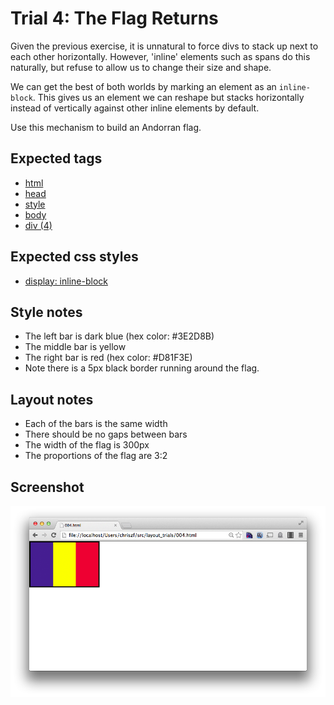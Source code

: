 Trial 4: The Flag Returns
=========================
Given the previous exercise, it is unnatural to force divs to stack up next to each other horizontally. However, 'inline' elements such as spans do this naturally, but refuse to allow us to change their size and shape. 

We can get the best of both worlds by marking an element as an `inline-block`. This gives us an element we can reshape but stacks horizontally instead of vertically against other inline elements by default.

Use this mechanism to build an Andorran flag.

Expected tags
-------------
* [html](https://developer.mozilla.org/en-US/docs/Web/HTML/Element/html)
* [head](https://developer.mozilla.org/en-US/docs/Web/HTML/Element/head)
* [style](https://developer.mozilla.org/en-US/docs/Web/HTML/Element/style)
* [body](https://developer.mozilla.org/en-US/docs/Web/HTML/Element/body)
* [div (4)](https://developer.mozilla.org/en-US/docs/Web/HTML/Element/div)

Expected css styles
-------------------
* [display: inline-block](https://developer.mozilla.org/en-US/docs/Web/CSS/display)

Style notes
-----------
* The left bar is dark blue (hex color: #3E2D8B)
* The middle bar is yellow
* The right bar is red (hex color: #D81F3E)
* Note there is a 5px black border running around the flag.

Layout notes
------------
* Each of the bars is the same width
* There should be no gaps between bars
* The width of the flag is 300px
* The proportions of the flag are 3:2

Screenshot
----------
![You're not reading this.](screens/004.png?raw=true)
